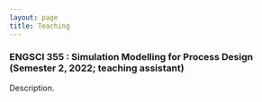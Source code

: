 ```yaml
---
layout: page
title: Teaching
---
```


### ENGSCI 355 : Simulation Modelling for Process Design (Semester 2, 2022; teaching assistant)

Description.